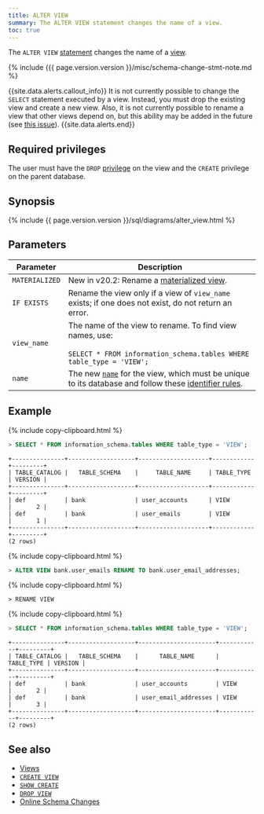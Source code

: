 ```yaml
---
title: ALTER VIEW
summary: The ALTER VIEW statement changes the name of a view.
toc: true
---
```


The `ALTER VIEW` [statement](sql-statements.html) changes the name of a [view](views.html).

{% include {{{ page.version.version }}/misc/schema-change-stmt-note.md %}

{{site.data.alerts.callout_info}}
It is not currently possible to change the `SELECT` statement executed by a view. Instead, you must drop the existing view and create a new view. Also, it is not currently possible to rename a view that other views depend on, but this ability may be added in the future (see [this issue](https://github.com/cockroachdb/cockroach/issues/10083)).
{{site.data.alerts.end}}

## Required privileges

The user must have the `DROP` [privilege](authorization.html#assign-privileges) on the view and the `CREATE` privilege on the parent database.

## Synopsis

<div>
  {% include {{ page.version.version }}/sql/diagrams/alter_view.html %}
</div>

## Parameters

Parameter | Description
----------|------------
`MATERIALIZED` | <span class="version-tag">New in v20.2:</span> Rename a [materialized view](views.html#materialized-views).
`IF EXISTS` | Rename the view only if a view of `view_name` exists; if one does not exist, do not return an error.
`view_name` | The name of the view to rename. To find view names, use:<br><br>`SELECT * FROM information_schema.tables WHERE table_type = 'VIEW';`
`name` | The new [`name`](sql-grammar.html#name) for the view, which must be unique to its database and follow these [identifier rules](keywords-and-identifiers.html#identifiers).

## Example

{% include copy-clipboard.html %}
~~~ sql
> SELECT * FROM information_schema.tables WHERE table_type = 'VIEW';
~~~

~~~
+---------------+-------------------+--------------------+------------+---------+
| TABLE_CATALOG |   TABLE_SCHEMA    |     TABLE_NAME     | TABLE_TYPE | VERSION |
+---------------+-------------------+--------------------+------------+---------+
| def           | bank              | user_accounts      | VIEW       |       2 |
| def           | bank              | user_emails        | VIEW       |       1 |
+---------------+-------------------+--------------------+------------+---------+
(2 rows)
~~~

{% include copy-clipboard.html %}
~~~ sql
> ALTER VIEW bank.user_emails RENAME TO bank.user_email_addresses;
~~~

{% include copy-clipboard.html %}
~~~
> RENAME VIEW
~~~

{% include copy-clipboard.html %}
~~~ sql
> SELECT * FROM information_schema.tables WHERE table_type = 'VIEW';
~~~

~~~
+---------------+-------------------+----------------------+------------+---------+
| TABLE_CATALOG |   TABLE_SCHEMA    |      TABLE_NAME      | TABLE_TYPE | VERSION |
+---------------+-------------------+----------------------+------------+---------+
| def           | bank              | user_accounts        | VIEW       |       2 |
| def           | bank              | user_email_addresses | VIEW       |       3 |
+---------------+-------------------+----------------------+------------+---------+
(2 rows)
~~~

## See also

- [Views](views.html)
- [`CREATE VIEW`](create-view.html)
- [`SHOW CREATE`](show-create.html)
- [`DROP VIEW`](drop-view.html)
- [Online Schema Changes](online-schema-changes.html)
